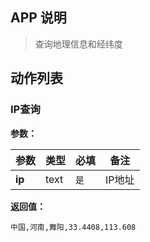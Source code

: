 ## APP 说明

> 查询地理信息和经纬度

## 动作列表

### IP查询

**参数：**

|  参数   | 类型  |  必填   |  备注  |
|  ----  | ----  |  ----  |  ----  |
| **ip**  | text | `是` | IP地址 |

**返回值：**

```
中国,河南,舞阳,33.4408,113.608
```